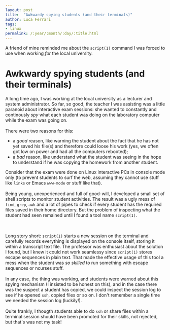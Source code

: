 ```yaml
---
layout: post
title:  "Awkwardy spying students (and their terminals)"
author: Luca Ferrari
tags:
- linux
permalink: /:year/:month/:day/:title.html
---
```

A friend of mine reminded me about the `script(1)` command I was forced to use when working *for* the local university.

# Awkwardy spying students (and their terminals)

A long time ago, I was working at the local university as a lecturer and system administrator. So far, so good, the teacher I was assisting was a little paranoid about interactive exam sessions: she wanted to constantly and continously *spy* what each student was doing on the laboratory computer while the exam was going on.
<br/><br/>
There were two reasons for this:
- a *good* reason, like warning the student about the fact that he has not yet saved his file(s) and therefore could loose his work (yes, we often got low on power and had all the computers rebooted);
- a *bad* reason, like understand what the student was seeing in the hope to understand if he was copying the homework from another student.



Consider that the exam were done on Linux interactive PCs in console mode only (to prevent students to surf the web, assuming they cannot use stuff like `links` or Emacs `www-mode` or stuff like that).
<br/>
<br/>
Being young, unexperienced and full of good-will, I developed a small set of shell scripts to monitor student activities. The result was a ugly mess of `find`, `grep`, `awk` and a lot of pipes to check if every student has the required files saved in their home directory.
But the problem of inspecting what the student had seen remained until I found a tool name `script(1)`.

<br/><br/>
Long story short: `script(1)` starts a new session on the terminal and carefully records everything is displayed on the console itself, storing it within a transcript text file. The professor was enthusiast about the solution I found, but I knew it could not work seamlessy since `script(1)` stores escape sequences in plain text. That made the effective usage of this tool a mess when the student was *so skilled* to run something with escape sequences or ncurses stuff.
<br/><br/>
In any case, the thing was working, and students were warned about this spying mechanism (I insisted to be honest on this), and in the case there was the suspect a student has copied, we could inspect the session log to see if he opened `ssh`, copied files or so on. I don't remember a single time we needed the session log (luckily!).
<br/><br/>
Quite frankly, I thougth students able to do `ssh` or share files within a terminal session should have been promoted for their skills, not rejected, but that's was not my task!
